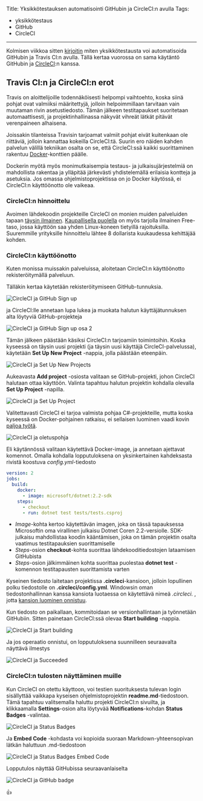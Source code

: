 Title: Yksikkötestauksen automatisointi GitHubin ja CircleCI:n avulla
Tags: 
  - yksikkötestaus
  - GitHub
  - CircleCI
---
Kolmisen viikkoa sitten [kirjoitin](/posts/GitHub_ja_Travis_CI.html) miten yksikkötestausta voi automatisoida GitHubin ja Travis CI:n avulla. Tällä kertaa vuorossa on sama käytäntö GitHubin ja [CircleCI](https://circleci.com):n kanssa.

## Travis CI:n ja CircleCI:n erot

Travis on aloittelijoille todennäköisesti helpompi vaihtoehto, koska siinä pohjat ovat valmiiksi määritettyjä, jolloin helpoimmillaan tarvitaan vain muutaman rivin asetustiedosto. Tämän jälkeen testitapaukset suoritetaan automaattisesti, ja projektinhallinassa näkyvät vihreät lätkät pitävät verenpaineen alhaisena.

Joissakin tilanteissa Travisin tarjoamat valmiit pohjat eivät kuitenkaan ole riittäviä, jolloin kannattaa kokeilla CircleCI:tä. Suurin ero näiden kahden palvelun välillä tekniikan osalta on se, että CircleCI:ssä kaikki suorittaminen rakentuu [Docker](https://en.wikipedia.org/wiki/Docker_(software))-konttien päälle.

Dockerin myötä myös monimutkaisempia testaus- ja julkaisujärjestelmiä on mahdollista rakentaa ja ylläpitää järkevästi yhdistelemällä erilaisia kontteja ja asetuksia. Jos omassa ohjelmistoprojektissa on jo Docker käytössä, ei CircleCI:n käyttöönotto ole vaikeaa.

### CircleCI:n hinnoittelu

Avoimen lähdekoodin projekteille CircleCI on monien muiden palveluiden tapaan [täysin ilmainen](https://circleci.com/open-source/). [Kaupallisella puolella](https://circleci.com/pricing/usage/) on myös tarjolla ilmainen Free-taso, jossa käyttöön saa yhden Linux-koneen tietyillä rajoituksilla. Suuremmille yrityksille hinnoittelu lähtee 8 dollarista kuukaudessa kehittäjää kohden.

### CircleCI:n käyttöönotto

Kuten monissa muissakin palveluissa, aloitetaan CircleCI:n käyttöönotto rekisteröitymällä palveluun.

Tälläkin kertaa käytetään rekisteröitymiseen GitHub-tunnuksia.

![CircleCI ja GitHub Sign up](../images/circleci_01.png)

ja CircleCI:lle annetaan lupa lukea ja muokata halutun käyttäjätunnuksen alta löytyviä GitHub-projekteja

![CircleCI ja GitHub Sign up osa 2](../images/circleci_02.png)

Tämän jälkeen päästään käsiksi CircleCI:n tarjoamiin toimintoihin. Koska kyseessä on täysin uusi projekti (ja täysin uusi käyttäjä CircleCI-palvelussa), käytetään **Set Up New Project** -nappia, jolla päästään eteenpäin.

![CircleCI ja Set Up New Projects](../images/circleci_03.png)

Aukeavasta **Add project** -osiosta valitaan se GitHub-projekti, johon CircleCI halutaan ottaa käyttöön. Valinta tapahtuu halutun projektin kohdalla olevalla **Set Up Project** -napilla.

![CircleCI ja Set Up Project](../images/circleci_04.png)

Valitettavasti CircleCI ei tarjoa valmista pohjaa C#-projekteille, mutta koska kyseessä on Docker-pohjainen ratkaisu, ei sellaisen luominen vaadi kovin [paljoa työtä](https://maarten.mulders.it/blog/2018/04/building-aspnetcore-with-circleci.html). 

![CircleCI ja oletuspohja](../images/circleci_05.png)

Eli käytännössä valitaan käytettävä Docker-image, ja annetaan ajettavat komennot. Omalla kohdalla lopputuloksena on yksinkertainen kahdeksasta rivistä koostuva *config.yml*-tiedosto

```yaml
version: 2
jobs:
  build:
    docker:
      - image: microsoft/dotnet:2.2-sdk
    steps:
      - checkout
      - run: dotnet test tests/tests.csproj
``` 

* *Image*-kohta kertoo käytettävän imagen, joka on tässä tapauksessa Microsoftin oma virallinen julkaisu Dotnet Coren 2.2-versiolle. SDK-julkaisu mahdollistaa koodin kääntämisen, joka on tämän projektin osalta vaatimus testitapauksien suorittamiselle
* *Steps*-osion **checkout**-kohta suorittaa lähdekooditiedostojen lataamisen GitHubista 
* *Steps*-osion jälkimmäinen kohta suorittaa puolestaa **dotnet test** -komennon testitapausten suorittamista varten

Kyseinen tiedosto laitetaan projektissa **.circleci**-kansioon, jolloin lopullinen polku tiedostolle on **.circleci/config.yml**. Windowsin oman tiedostonhallinnan kanssa kansiota luotaessa on käytettävä nimeä *.circleci.* , jotta [kansion luominen onnistuu](https://superuser.com/questions/64471/create-rename-a-file-folder-that-begins-with-a-dot-in-windows).

Kun tiedosto on paikallaan, kommitoidaan se versionhallintaan ja työnnetään GitHubiin. Sitten painetaan CircleCI:ssä olevaa **Start building** -nappia.

![CircleCI ja Start building](../images/circleci_06.png)

Ja jos operaatio onnistui, on lopputuloksena suunnilleen seuraavalta näyttävä ilmestys

![CircleCI ja Succeeded](../images/circleci_07.png)

### CircleCI:n tulosten näyttäminen muille

Kun CircleCI on otettu käyttoon, voi testien suorituksesta tulevan login sisällyttää vaikkapa kyseisen ohjelmistoprojektin **readme.md**-tiedostoon. Tämä tapahtuu valitsemalla haluttu projekti CircleCI:n sivuilta, ja klikkaamalla **Settings**-osion alta löytyvää **Notifications**-kohdan **Status Badges** -valintaa.

![CircleCI ja Status Badges](../images/circleci_08.png)

Ja **Embed Code** -kohdasta voi kopioida suoraan Markdown-yhteensopivan lätkän haluttuun .md-tiedostoon

![CircleCI ja Status Badges Embed Code](../images/circleci_09.png)

Lopputulos näyttää GitHubissa seuraavanlaiselta

![CircleCI ja GitHub badge](../images/circleci_10.png)

👍